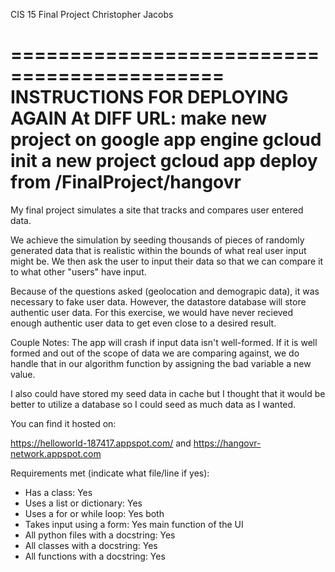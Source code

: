 CIS 15 Final Project 
Christopher Jacobs

============================================
INSTRUCTIONS FOR DEPLOYING AGAIN At DIFF URL:
make new project on google app engine
gcloud init a new project
gcloud app deploy from /FinalProject/hangovr
============================================


My final project simulates a site that tracks and compares user entered data.

We achieve the simulation by seeding thousands of pieces of randomly generated data
that is realistic within the bounds of what real user input might be. We then ask the user to input
their data so that we can compare it to what other "users" have input.

Because of the questions asked (geolocation and demograpic data), it was necessary to fake
user data. However, the datastore database will store authentic user data. For this exercise,
we would have never recieved enough authentic user data to get even close to a desired result.

Couple Notes: The app will crash if input data isn't well-formed. If it is well formed and out
of the scope of data we are comparing against, we do handle that in our algorithm function by
assigning the bad variable a new value. 

I also could have stored my seed data in cache but I thought that it would be better to utilize a database
so I could seed as much data as I wanted.



You can find it hosted on: 

  https://helloworld-187417.appspot.com/ and https://hangovr-network.appspot.com
  
Requirements met (indicate what file/line if yes): 

  - Has a class: Yes
  - Uses a list or dictionary: Yes 
  - Uses a for or while loop: Yes both
  - Takes input using a form: Yes main function of the UI
  - All python files with a docstring: Yes
  - All classes with a docstring: Yes
  - All functions with a docstring: Yes

